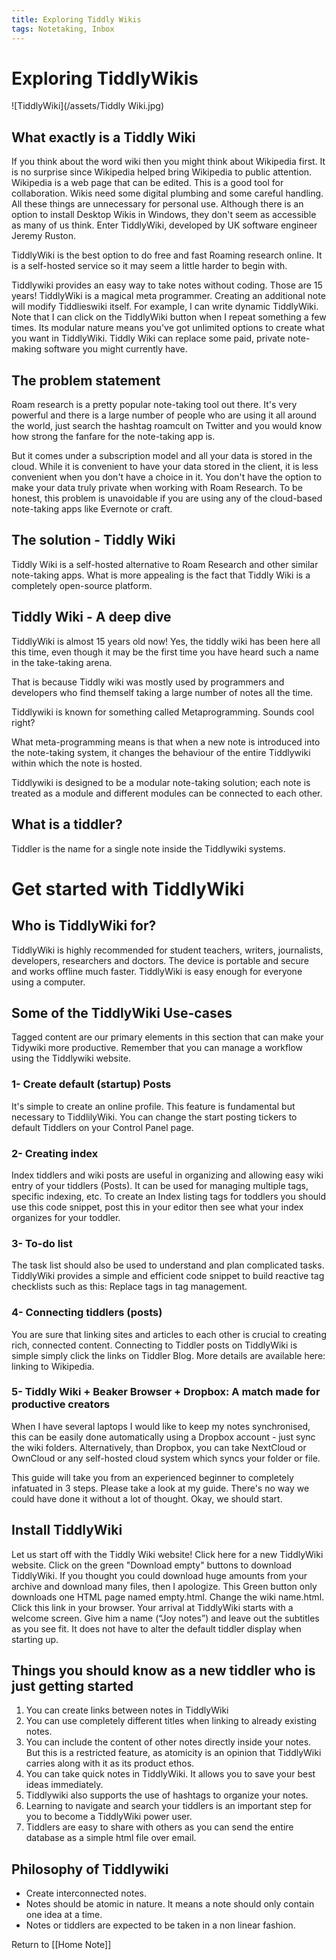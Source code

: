 ```yaml
---
title: Exploring Tiddly Wikis
tags: Notetaking, Inbox
---
```


# Exploring TiddlyWikis

![TiddlyWiki](/assets/Tiddly Wiki.jpg)

## What exactly is a Tiddly Wiki

If you think about the word wiki then you might think about Wikipedia first. It is no surprise since Wikipedia helped bring Wikipedia to public attention. Wikipedia is a web page that can be edited. This is a good tool for collaboration. Wikis need some digital plumbing and some careful handling. All these things are unnecessary for personal use. Although there is an option to install Desktop Wikis in Windows, they don't seem as accessible as many of us think. Enter TiddlyWiki, developed by UK software engineer Jeremy Ruston.

TiddlyWiki is the best option to do free and fast Roaming research online. It is a self-hosted service so it may seem a little harder to begin with. 

Tiddlywiki provides an easy way to take notes without coding. Those are 15 years! TiddlyWiki is a magical meta programmer. Creating an additional note will modify Tiddlieswiki itself. For example, I can write dynamic TiddlyWiki. Note that I can click on the TiddlyWiki button when I repeat something a few times. Its modular nature means you've got unlimited options to create what you want in TiddlyWiki. Tiddly Wiki can replace some paid, private note-making software you might currently have.

## The problem statement

Roam research is a pretty popular note-taking tool out there. It's very powerful and there is a large number of people who are using it all around the world, just search the hashtag roamcult on Twitter and you would know how strong the fanfare for the note-taking app is. 

But it comes under a subscription model and all your data is stored in the cloud. While it is convenient to have your data stored in the client, it is less convenient when you don't have a choice in it. You don't have the option to make your data truly private when working with Roam Research. To be honest, this problem is unavoidable if you are using any of the cloud-based note-taking apps like Evernote or craft.

## The solution - Tiddly Wiki

Tiddly Wiki is a self-hosted alternative to Roam Research and other similar note-taking apps. What is more appealing is the fact that Tiddly Wiki is a completely open-source platform.

## Tiddly Wiki - A deep dive

TiddlyWiki is almost 15 years old now! Yes, the tiddly wiki has been here all this time, even though it may be the first time you have heard such a name in the take-taking arena.

That is because Tiddly wiki was mostly used by programmers and developers who find themself taking a large number of notes all the time.

Tiddlywiki is known for something called Metaprogramming. Sounds cool right?

What meta-programming means is that when a new note is introduced into the note-taking system, it changes the behaviour of the entire Tiddlywiki within which the note is hosted.

Tiddlywiki is designed to be a modular note-taking solution; each note is treated as a module and different modules can be connected to each other.

## What is a tiddler?

Tiddler is the name for a single note inside the Tiddlywiki systems. 

# Get started with TiddlyWiki

## Who is TiddlyWiki for?

TiddlyWiki is highly recommended for student teachers, writers, journalists, developers, researchers and doctors. The device is portable and secure and works offline much faster. TiddlyWiki is easy enough for everyone using a computer.

## Some of the TiddlyWiki Use-cases

Tagged content are our primary elements in this section that can make your Tidywiki more productive. Remember that you can manage a workflow using the Tiddlywiki website.

### 1- Create default (startup) Posts

It's simple to create an online profile. This feature is fundamental but necessary to TiddlilyWiki. You can change the start posting tickers to default Tiddlers on your Control Panel page.

### 2- Creating index

Index tiddlers and wiki posts are useful in organizing and allowing easy wiki entry of your tiddlers (Posts). It can be used for managing multiple tags, specific indexing, etc. To create an Index listing tags for toddlers you should use this code snippet, post this in your editor then see what your index organizes for your toddler.

### 3- To-do list

The task list should also be used to understand and plan complicated tasks. TiddlyWiki provides a simple and efficient code snippet to build reactive tag checklists such as this: Replace tags in tag management.

### 4- Connecting tiddlers (posts)

You are sure that linking sites and articles to each other is crucial to creating rich, connected content. Connecting to Tiddler posts on TiddlyWiki is simple simply click the links on Tiddler Blog. More details are available here: linking to Wikipedia.

### 5- Tiddly Wiki + Beaker Browser + Dropbox: A match made for productive creators

When I have several laptops I would like to keep my notes synchronised, this can be easily done automatically using a Dropbox account - just sync the wiki folders. Alternatively, than Dropbox, you can take NextCloud or OwnCloud or any self-hosted cloud system which syncs your folder or file.

This guide will take you from an experienced beginner to completely infatuated in 3 steps. Please take a look at my guide. There's no way we could have done it without a lot of thought. Okay, we should start.

## Install TiddlyWiki

Let us start off with the Tiddly Wiki website! Click here for a new TiddlyWiki website. Click on the green "Download empty" buttons to download TiddlyWiki. If you thought you could download huge amounts from your archive and download many files, then I apologize. This Green button only downloads one HTML page named empty.html. Change the wiki name.html. Click this link in your browser. Your arrival at TiddlyWiki starts with a welcome screen. Give him a name (“Joy notes”) and leave out the subtitles as you see fit. It does not have to alter the default tiddler display when starting up.

## Things you should know as a new tiddler who is just getting started

1.  You can create links between notes in TiddlyWiki
2.  You can use completely different titles when linking to already existing notes.
3.  You can include the content of other notes directly inside your notes. But this is a restricted feature, as atomicity is an opinion that TiddlyWiki carries along with it as its product ethos.
4.  You can take quick notes in TiddlyWiki. It allows you to save your best ideas immediately.
5.  Tiddlywiki also supports the use of hashtags to organize your notes.
6.  Learning to navigate and search your tiddlers is an important step for you to become a TiddlyWiki power user.
7.  Tiddlers are easy to share with others as you can send the entire database as a simple html file over email.

## Philosophy of Tiddlywiki
- Create interconnected notes.
- Notes should be atomic in nature. It means a note should only contain one idea at a time.
- Notes or tiddlers are expected to be taken in a non linear fashion.

Return to [[Home Note]]